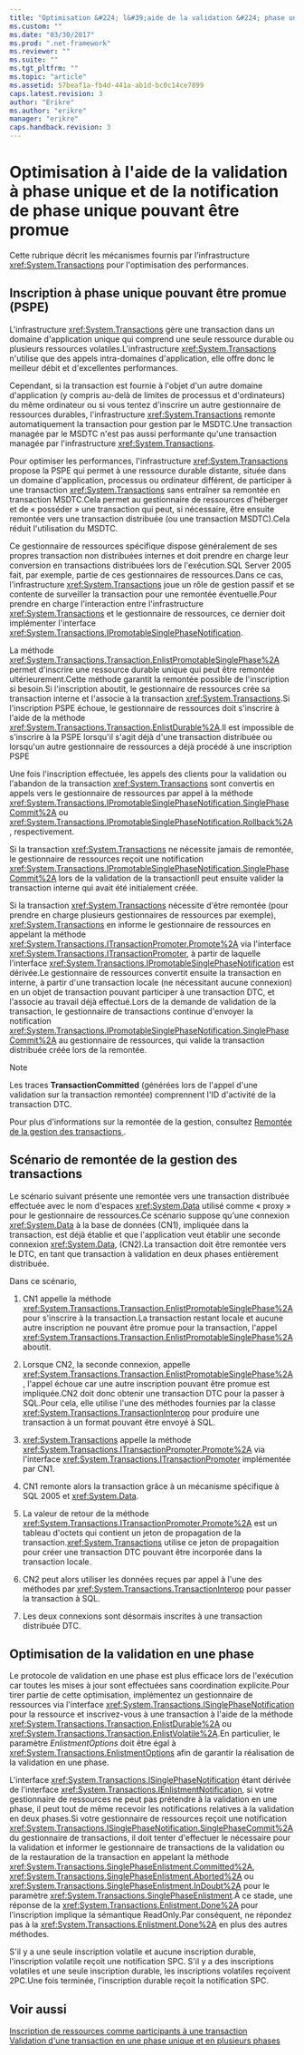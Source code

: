 ```yaml
---
title: "Optimisation &#224; l&#39;aide de la validation &#224; phase unique et de la notification de phase unique pouvant &#234;tre promue  | Microsoft Docs"
ms.custom: ""
ms.date: "03/30/2017"
ms.prod: ".net-framework"
ms.reviewer: ""
ms.suite: ""
ms.tgt_pltfrm: ""
ms.topic: "article"
ms.assetid: 57beaf1a-fb4d-441a-ab1d-bc0c14ce7899
caps.latest.revision: 3
author: "Erikre"
ms.author: "erikre"
manager: "erikre"
caps.handback.revision: 3
---
```

# Optimisation &#224; l&#39;aide de la validation &#224; phase unique et de la notification de phase unique pouvant &#234;tre promue 
Cette rubrique décrit les mécanismes fournis par l'infrastructure <xref:System.Transactions> pour l'optimisation des performances.  
  
## Inscription à phase unique pouvant être promue \(PSPE\)  
 L'infrastructure <xref:System.Transactions> gère une transaction dans un domaine d'application unique qui comprend une seule ressource durable ou plusieurs ressources volatiles.L'infrastructure <xref:System.Transactions> n'utilise que des appels intra\-domaines d'application, elle offre donc le meilleur débit et d'excellentes performances.  
  
 Cependant, si la transaction est fournie à l'objet d'un autre domaine d'application \(y compris au\-delà de limites de processus et d'ordinateurs\) du même ordinateur ou si vous tentez d'inscrire un autre gestionnaire de ressources durables, l'infrastructure <xref:System.Transactions> remonte automatiquement la transaction pour gestion par le MSDTC.Une transaction managée par le MSDTC n'est pas aussi performante qu'une transaction managée par l'infrastructure <xref:System.Transactions>.  
  
 Pour optimiser les performances, l'infrastructure <xref:System.Transactions> propose la PSPE qui permet à une ressource durable distante, située dans un domaine d'application, processus ou ordinateur différent, de participer à une transaction <xref:System.Transactions> sans entraîner sa remontée en transaction MSDTC.Cela permet au gestionnaire de ressources d'héberger et de « posséder » une transaction qui peut, si nécessaire, être ensuite remontée vers une transaction distribuée \(ou une transaction MSDTC\).Cela réduit l'utilisation du MSDTC.  
  
 Ce gestionnaire de ressources spécifique dispose généralement de ses propres transaction non distribuées internes et doit prendre en charge leur conversion en transactions distribuées lors de l'exécution.SQL Server 2005 fait, par exemple, partie de ces gestionnaires de ressources.Dans ce cas, l'infrastructure <xref:System.Transactions> joue un rôle de gestion passif et se contente de surveiller la transaction pour une remontée éventuelle.Pour prendre en charge l'interaction entre l'infrastructure <xref:System.Transactions> et le gestionnaire de ressources, ce dernier doit implémenter l'interface <xref:System.Transactions.IPromotableSinglePhaseNotification>.  
  
 La méthode <xref:System.Transactions.Transaction.EnlistPromotableSinglePhase%2A> permet d'inscrire une ressource durable unique qui peut être remontée ultérieurement.Cette méthode garantit la remontée possible de l'inscription si besoin.Si l'inscription aboutit, le gestionnaire de ressources crée sa transaction interne et l'associe à la transaction <xref:System.Transactions>.Si l'inscription PSPE échoue, le gestionnaire de ressources doit s'inscrire à l'aide de la méthode <xref:System.Transactions.Transaction.EnlistDurable%2A>.Il est impossible de s'inscrire à la PSPE lorsqu'il s'agit déjà d'une transaction distribuée ou lorsqu'un autre gestionnaire de ressources a déjà procédé à une inscription PSPE  
  
 Une fois l'inscription effectuée, les appels des clients pour la validation ou l'abandon de la transaction <xref:System.Transactions> sont convertis en appels vers le gestionnaire de ressources par appel à la méthode <xref:System.Transactions.IPromotableSinglePhaseNotification.SinglePhaseCommit%2A> ou <xref:System.Transactions.IPromotableSinglePhaseNotification.Rollback%2A>, respectivement.  
  
 Si la transaction <xref:System.Transactions> ne nécessite jamais de remontée, le gestionnaire de ressources reçoit une notification <xref:System.Transactions.IPromotableSinglePhaseNotification.SinglePhaseCommit%2A> lors de la validation de la transactionIl peut ensuite valider la transaction interne qui avait été initialement créée.  
  
 Si la transaction <xref:System.Transactions> nécessite d'être remontée \(pour prendre en charge plusieurs gestionnaires de ressources par exemple\), <xref:System.Transactions> en informe le gestionnaire de ressources en appelant la méthode <xref:System.Transactions.ITransactionPromoter.Promote%2A> via l'interface <xref:System.Transactions.ITransactionPromoter>, à partir de laquelle l'interface <xref:System.Transactions.IPromotableSinglePhaseNotification> est dérivée.Le gestionnaire de ressources convertit ensuite la transaction en interne, à partir d'une transaction locale \(ne nécessitant aucune connexion\) en un objet de transaction pouvant participer à une transaction DTC, et l'associe au travail déjà effectué.Lors de la demande de validation de la transaction, le gestionnaire de transactions continue d'envoyer la notification <xref:System.Transactions.IPromotableSinglePhaseNotification.SinglePhaseCommit%2A> au gestionnaire de ressources, qui valide la transaction distribuée créée lors de la remontée.  
  
> [!NOTE]
>  Les traces **TransactionCommitted** \(générées lors de l'appel d'une validation sur la transaction remontée\) comprennent l'ID d'activité de la transaction DTC.  
  
 Pour plus d'informations sur la remontée de la gestion, consultez [Remontée de la gestion des transactions ](../../../../docs/framework/data/transactions/transaction-management-escalation.md).  
  
## Scénario de remontée de la gestion des transactions  
 Le scénario suivant présente une remontée vers une transaction distribuée effectuée avec le nom d'espaces <xref:System.Data> utilisé comme « proxy » pour le gestionnaire de ressources.Ce scénario suppose qu'une connexion <xref:System.Data> à la base de données \(CN1\), impliquée dans la transaction, est déjà établie et que l'application veut établir une seconde connexion <xref:System.Data>, \(CN2\).La transaction doit être remontée vers le DTC, en tant que transaction à validation en deux phases entièrement distribuée.  
  
 Dans ce scénario,  
  
1.  CN1 appelle la méthode <xref:System.Transactions.Transaction.EnlistPromotableSinglePhase%2A> pour s'inscrire à la transaction.La transaction restant locale et aucune autre inscription ne pouvant être promue pour la transaction, l'appel <xref:System.Transactions.Transaction.EnlistPromotableSinglePhase%2A> aboutit.  
  
2.  Lorsque CN2, la seconde connexion, appelle <xref:System.Transactions.Transaction.EnlistPromotableSinglePhase%2A>, l'appel échoue car une autre inscription pouvant être promue est impliquée.CN2 doit donc obtenir une transaction DTC pour la passer à SQL.Pour cela, elle utilise l'une des méthodes fournies par la classe <xref:System.Transactions.TransactionInterop> pour produire une transaction à un format pouvant être envoyé à SQL.  
  
3.  <xref:System.Transactions> appelle la méthode <xref:System.Transactions.ITransactionPromoter.Promote%2A> via l'interface <xref:System.Transactions.ITransactionPromoter> implémentée par CN1.  
  
4.  CN1 remonte alors la transaction grâce à un mécanisme spécifique à SQL 2005 et <xref:System.Data>.  
  
5.  La valeur de retour de la méthode <xref:System.Transactions.ITransactionPromoter.Promote%2A> est un tableau d'octets qui contient un jeton de propagation de la transaction.<xref:System.Transactions> utilise ce jeton de propagaition pour créer une transaction DTC pouvant être incorporée dans la transaction locale.  
  
6.  CN2 peut alors utiliser les données reçues par appel à l'une des méthodes par <xref:System.Transactions.TransactionInterop> pour passer la transaction à SQL.  
  
7.  Les deux connexions sont désormais inscrites à une transaction distribuée DTC.  
  
## Optimisation de la validation en une phase  
 Le protocole de validation en une phase est plus efficace lors de l'exécution car toutes les mises à jour sont effectuées sans coordination explicite.Pour tirer partie de cette optimisation, implémentez un gestionnaire de ressources via l'interface <xref:System.Transactions.ISinglePhaseNotification> pour la ressource et inscrivez\-vous à une transaction à l'aide de la méthode <xref:System.Transactions.Transaction.EnlistDurable%2A> ou <xref:System.Transactions.Transaction.EnlistVolatile%2A>.En particulier, le paramètre *EnlistmentOptions* doit être égal à <xref:System.Transactions.EnlistmentOptions> afin de garantir la réalisation de la validation en une phase.  
  
 L'interface <xref:System.Transactions.ISinglePhaseNotification> étant dérivée de l'interface <xref:System.Transactions.IEnlistmentNotification>, si votre gestionnaire de ressources ne peut pas prétendre à la validation en une phase, il peut tout de même recevoir les notifications relatives à la validation en deux phases.Si votre gestionnaire de ressources reçoit une notification <xref:System.Transactions.ISinglePhaseNotification.SinglePhaseCommit%2A> du gestionnaire de transactions, il doit tenter d'effectuer le nécessaire pour la validation et informer le gestionnaire de transactions de la validation ou de la restauration de la transaction en appelant la méthode <xref:System.Transactions.SinglePhaseEnlistment.Committed%2A>, <xref:System.Transactions.SinglePhaseEnlistment.Aborted%2A> ou <xref:System.Transactions.SinglePhaseEnlistment.InDoubt%2A> pour le paramètre <xref:System.Transactions.SinglePhaseEnlistment>.À ce stade, une réponse de la <xref:System.Transactions.Enlistment.Done%2A> pour l'inscription implique la sémantique ReadOnly.Par conséquent, ne répondez pas à la <xref:System.Transactions.Enlistment.Done%2A> en plus des autres méthodes.  
  
 S'il y a une seule inscription volatile et aucune inscription durable, l'inscription volatile reçoit une notification SPC. S'il y a des inscriptions volatiles et une seule inscription durable, les inscriptions volatiles reçoivent 2PC.Une fois terminée, l'inscription durable reçoit la notification SPC.  
  
## Voir aussi  
 [Inscription de ressources comme participants à une transaction ](../../../../docs/framework/data/transactions/enlisting-resources-as-participants-in-a-transaction.md)   
 [Validation d'une transaction en une phase unique et en plusieurs phases ](../../../../docs/framework/data/transactions/committing-a-transaction-in-single-phase-and-multi-phase.md)